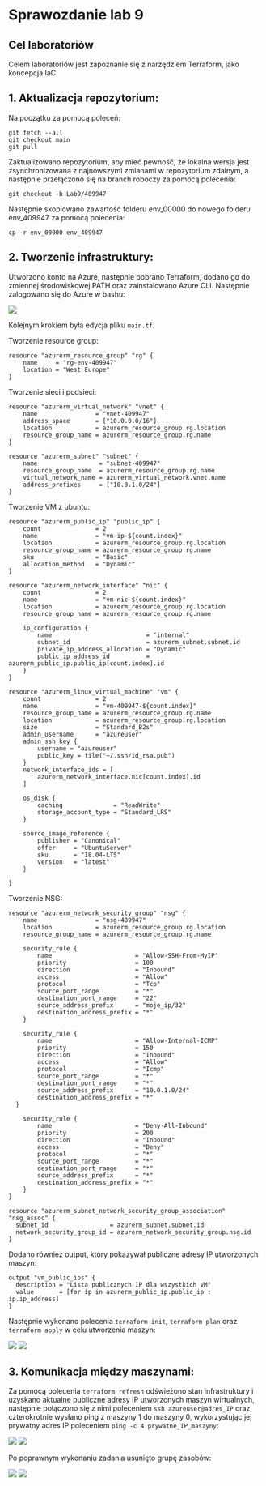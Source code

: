 # Sprawozdanie lab 9
## Cel laboratoriów
Celem laboratoriów jest zapoznanie się z narzędziem Terraform, jako koncepcja IaC.

## 1. Aktualizacja repozytorium:
Na początku za pomocą poleceń:

```
git fetch --all
git checkout main
git pull
```

Zaktualizowano repozytorium, aby mieć pewność, że lokalna wersja jest zsynchronizowana z najnowszymi zmianami w repozytorium zdalnym, 
a następnie przełączono się na branch roboczy za pomocą polecenia:

```
git checkout -b Lab9/409947
```
Następnie skopiowano zawartość folderu env_00000 do nowego folderu env_409947 za pomocą polecenia:

```
cp -r env_00000 env_409947
```
## 2. Tworzenie infrastruktury:

Utworzono konto na Azure, następnie pobrano Terraform, dodano go do zmiennej środowiskowej PATH oraz zainstalowano Azure CLI.
Następnie zalogowano się do Azure w bashu:

![](https://github.com/Ciotomate/dev-ops-sprawozdania/blob/main/Lab%209/ss1.png)

Kolejnym krokiem była edycja pliku ```main.tf```.

Tworzenie resource group:

```
resource "azurerm_resource_group" "rg" {
    name     = "rg-env-409947"
    location = "West Europe"
}
```

Tworzenie sieci i podsieci:

```
resource "azurerm_virtual_network" "vnet" {
    name                = "vnet-409947"
    address_space       = ["10.0.0.0/16"]
    location            = azurerm_resource_group.rg.location
    resource_group_name = azurerm_resource_group.rg.name
}

resource "azurerm_subnet" "subnet" {
    name                 = "subnet-409947"
    resource_group_name  = azurerm_resource_group.rg.name
    virtual_network_name = azurerm_virtual_network.vnet.name
    address_prefixes     = ["10.0.1.0/24"]
}
```

Tworzenie VM z ubuntu:

```
resource "azurerm_public_ip" "public_ip" {
    count               = 2
    name                = "vm-ip-${count.index}"
    location            = azurerm_resource_group.rg.location
    resource_group_name = azurerm_resource_group.rg.name
    sku                 = "Basic"
    allocation_method   = "Dynamic"
}

resource "azurerm_network_interface" "nic" {
    count               = 2
    name                = "vm-nic-${count.index}"
    location            = azurerm_resource_group.rg.location
    resource_group_name = azurerm_resource_group.rg.name

    ip_configuration {
        name                          = "internal"
        subnet_id                     = azurerm_subnet.subnet.id
        private_ip_address_allocation = "Dynamic"
        public_ip_address_id          = azurerm_public_ip.public_ip[count.index].id
    }
}

resource "azurerm_linux_virtual_machine" "vm" {
    count               = 2
    name                = "vm-409947-${count.index}"
    resource_group_name = azurerm_resource_group.rg.name
    location            = azurerm_resource_group.rg.location
    size                = "Standard_B2s"
    admin_username      = "azureuser"
    admin_ssh_key {
        username = "azureuser"
        public_key = file("~/.ssh/id_rsa.pub")
    }
    network_interface_ids = [
        azurerm_network_interface.nic[count.index].id
    ]

    os_disk {
        caching              = "ReadWrite"
        storage_account_type = "Standard_LRS"
    }

    source_image_reference {
        publisher = "Canonical"
        offer     = "UbuntuServer"
        sku       = "18.04-LTS"
        version   = "latest"
    }

}
```

Tworzenie NSG:

```
resource "azurerm_network_security_group" "nsg" {
    name                = "nsg-409947"
    location            = azurerm_resource_group.rg.location
    resource_group_name = azurerm_resource_group.rg.name

    security_rule {
        name                       = "Allow-SSH-From-MyIP"
        priority                   = 100
        direction                  = "Inbound"
        access                     = "Allow"
        protocol                   = "Tcp"
        source_port_range          = "*"
        destination_port_range     = "22"
        source_address_prefix      = "moje_ip/32"
        destination_address_prefix = "*"
    }

    security_rule {
        name                       = "Allow-Internal-ICMP"
        priority                   = 150
        direction                  = "Inbound"
        access                     = "Allow"
        protocol                   = "Icmp"
        source_port_range          = "*"
        destination_port_range     = "*"
        source_address_prefix      = "10.0.1.0/24"
        destination_address_prefix = "*"
  }

    security_rule {
        name                       = "Deny-All-Inbound"
        priority                   = 200
        direction                  = "Inbound"
        access                     = "Deny"
        protocol                   = "*"
        source_port_range          = "*"
        destination_port_range     = "*"
        source_address_prefix      = "*"
        destination_address_prefix = "*"
    }
}

resource "azurerm_subnet_network_security_group_association" "nsg_assoc" {
  subnet_id                 = azurerm_subnet.subnet.id
  network_security_group_id = azurerm_network_security_group.nsg.id
}
```

Dodano również output, który pokazywał publiczne adresy IP utworzonych maszyn:

```
output "vm_public_ips" {
  description = "Lista publicznych IP dla wszystkich VM"
  value       = [for ip in azurerm_public_ip.public_ip : ip.ip_address]
}
```
Następnie wykonano polecenia ```terraform init```, ```terraform plan``` oraz ```terraform apply``` w celu utworzenia maszyn:

![](https://github.com/Ciotomate/dev-ops-sprawozdania/blob/main/Lab%209/ss2.png)
![](https://github.com/Ciotomate/dev-ops-sprawozdania/blob/main/Lab%209/ss3.png)

## 3. Komunikacja między maszynami:

Za pomocą polecenia ```terraform refresh``` odświeżono stan infrastruktury i uzyskano aktualne publiczne adresy IP utworzonych maszyn wirtualnych, 
następnie połączono się z nimi poleceniem ```ssh azureuser@adres_IP``` oraz czterokrotnie wysłano ping z maszyny 1 do maszyny 0, 
wykorzystując jej prywatny adres IP poleceniem ```ping -c 4 prywatne_IP_maszyny```:

![](https://github.com/Ciotomate/dev-ops-sprawozdania/blob/main/Lab%209/ss4.png)
![](https://github.com/Ciotomate/dev-ops-sprawozdania/blob/main/Lab%209/ss5.png)

Po poprawnym wykonaniu zadania usunięto grupę zasobów:

![](https://github.com/Ciotomate/dev-ops-sprawozdania/blob/main/Lab%209/ss6.png)
![](https://github.com/Ciotomate/dev-ops-sprawozdania/blob/main/Lab%209/ss7.png)

